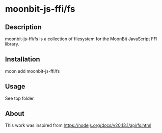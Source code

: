 # moonbit-js-ffi/fs


## Description

moonbit-js-ffi/fs is a collection of filesystem for the MoonBit JavaScript FFI library.

## Installation

 moon add moonbit-js-ffi/fs

## Usage

See top folder.

## About

This work was inspired from https://nodejs.org/docs/v20.13.1/api/fs.html